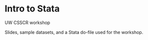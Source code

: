 # Intro to Stata
UW CSSCR workshop

Slides, sample datasets, and a Stata do-file used for the workshop.

